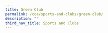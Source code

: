 ```yaml
---
title: Green Club
permalink: /cca/sports-and-clubs/green-club/
description: ""
third_nav_title: Sports and Clubs
---
```

